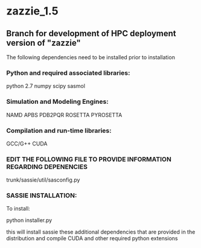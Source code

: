 # zazzie_1.5

## Branch for development of HPC deployment version of "zazzie" 

The following dependencies need to be installed prior to installation

### Python and required associated libraries:

python 2.7
numpy
scipy
sasmol

### Simulation and Modeling Engines:

NAMD
APBS
PDB2PQR
ROSETTA
PYROSETTA

### Compilation and run-time libraries:

GCC/G++
CUDA 

### EDIT THE FOLLOWING FILE TO PROVIDE INFORMATION REGARDING DEPENENCIES

trunk/sassie/util/sasconfig.py


### SASSIE INSTALLATION:

To install:

python installer.py

this will install sassie these additional dependencies that are provided in the distribution and compile CUDA and other required python extensions

